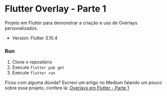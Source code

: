 # Flutter Overlay - Parte 1

Projeto em Flutter para demonstrar a criação e uso de Overlays personalizados.

- Version: Flutter 3.10.4

### Run
1. Clone o repositório
2. Execute `flutter pub get`
3. Execute `flutter run`

Ficou com alguma dúvida? Escrevi um artigo no Medium falando um pouco sobre esse projeto, confere lá: [Overlays em Flutter - Parte 1]()

